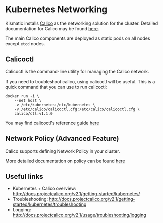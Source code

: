 # Kubernetes Networking
Kismatic installs [Calico](https://www.projectcalico.org/) as the networking solution for the cluster.
Detailed documentation for Calico may be found [here](http://docs.projectcalico.org/).

The main Calico components are deployed as static pods on all nodes except `etcd` nodes.

## Calicoctl
Calicoctl is the command-line utility for managing the Calico network.

If you need to troubleshoot calico, using calicoctl will be useful. This is
a quick command that you can use to run calicoctl:
```
docker run -i \
    --net host \
    -v /etc/kubernetes:/etc/kubernetes \
    -v /etc/calico/calicoctl.cfg:/etc/calico/calicoctl.cfg \
    calico/ctl:v1.1.0
```

You may find calicoctl's reference guide [here](http://docs.projectcalico.org/v2.1/reference/calicoctl/)

## Network Policy (Advanced Feature)
Calico supports defining Network Policy in your cluster.

More detailed documentation on policy can be found [here](http://docs.projectcalico.org/v2.1/getting-started/kubernetes/tutorials/simple-policy)

## Useful links
* Kubernetes + Calico overview: http://docs.projectcalico.org/v2.1/getting-started/kubernetes/
* Troubleshooting: http://docs.projectcalico.org/v2.1/getting-started/kubernetes/troubleshooting
* Logging: http://docs.projectcalico.org/v2.1/usage/troubleshooting/logging
